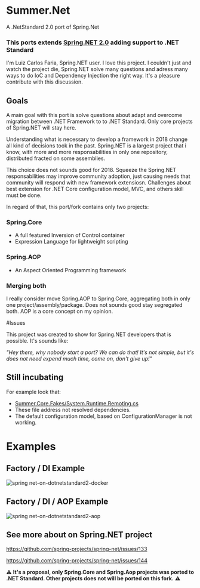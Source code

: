 # Summer.Net
A .NetStandard 2.0 port of Spring.Net

### This ports extends [Spring.NET  2.0](https://github.com/spring-projects/spring-net) adding support to .NET Standard

I'm Luiz Carlos Faria, Spring.NET user. I love this project. I couldn't just and watch the project die, Spring.NET solve many questions and adress many ways to do IoC and Dependency Injection the right way.
It's a pleasure contribute with this discussion.


## Goals
A main goal with this port is solve questions about adapt and overcome migration between .NET Framework to  to .NET Standard. Only core projects of Spring.NET will stay here. 


Understanding what is necessary to develop a framework in 2018 change all kind of decisions took in the past. Spring.NET is a largest project that i know, with more and more responsabilities in only one repository, distributed fracted on some assemblies.


This choice does not sounds good for 2018. Squeeze the Spring.NET responsabilities may improve community adoption, just causing needs that community will respond with new framework extensiosn. Challenges about best extension for .NET Core configuration model, MVC, and others skill must be done.

In regard of that, this port/fork contains only two projects:

### Spring.Core
* A full featured Inversion of Control container
* Expression Language for lightweight scripting

### Spring.AOP
* An Aspect Oriented Programming framework

### Merging both
I really consider move Spring.AOP to Spring.Core, aggregating both in only one project/assembly/package. Does not sounds good stay segregated both. AOP is a core concept on my opinion.


#Issues

This project was created to show for Spring.NET developers that is possible. It's sounds like: 

_"Hey there, why nobody start a port? We can do that! It's not simple, but it's does not need expend much time, come on, don't give up!"_

## Still incubating

For example look that:
- [Summer.Core.Fakes/System.Runtime.Remoting.cs](https://github.com/luizcarlosfaria/summer-net/blob/netstandard--2-0/Summer.Core/__fakes/System.Runtime.Remoting.cs)
- These file address not resolved dependencies.
- The default configuration model, based on ConfigurationManager is not working.

# Examples

## Factory / DI Example
![spring net-on-dotnetstandard2-docker](http://res.cloudinary.com/luizcarlosfaria/image/upload/v1506499371/SPRING.NET/spring.net-on-dotnetstandard2-docker_xswvba.png)

## Factory / DI / AOP Example
![spring net-on-dotnetstandard2-aop](http://res.cloudinary.com/luizcarlosfaria/image/upload/v1506499371/SPRING.NET/spring.net-on-dotnetstandard2-aop_lif2uw.png)


## See more about on Spring.NET project

https://github.com/spring-projects/spring-net/issues/133

https://github.com/spring-projects/spring-net/issues/144


:warning: **It's a proposal, only Spring.Core and Spring.Aop projects was ported to .NET Standard. Other projects does not will be ported on this fork.** :warning: